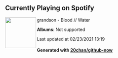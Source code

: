 ## Currently Playing on Spotify

[<img align="left" width="100" src="https://i.scdn.co/image/ab67616d0000b27397d11a89e5fd70347099f7c9">](https://open.spotify.com/album/2ih65NyzXsPwEsI1sMdyIy)

grandson - Blood // Water

**Albums**: Not supported

Last updated at 02/23/2021 13:19

#### Generated with [20chan/github-now](https://github.com/20chan/github-now)


<!--
**20chan/20chan** is a ✨ _special_ ✨ repository because its `README.md` (this file) appears on your GitHub profile.

Here are some ideas to get you started:

- 🔭 I’m currently working on ...
- 🌱 I’m currently learning ...
- 👯 I’m looking to collaborate on ...
- 🤔 I’m looking for help with ...
- 💬 Ask me about ...
- 📫 How to reach me: ...
- 😄 Pronouns: ...
- ⚡ Fun fact: ...
-->
